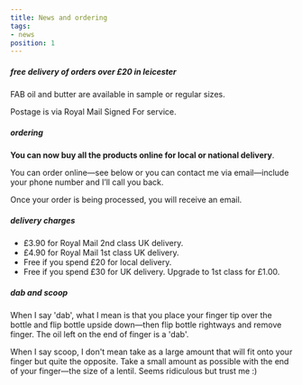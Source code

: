```yaml
---
title: News and ordering
tags:
- news
position: 1
---
```


##### free delivery of orders over £20 in leicester

FAB oil and butter are available in sample or regular sizes.

Postage is via Royal Mail Signed For service.

##### ordering

**You can now buy all the products online for local or national delivery**.

You can order online—see below or you can contact me via email—include your phone number and I’ll call you back.

Once your order is being processed, you will receive an email.

##### delivery charges 

* £3.90 for Royal Mail 2nd class UK delivery. 
* £4.90 for Royal Mail 1st class UK delivery.
* Free if you spend £20 for local delivery.
* Free if you spend £30 for UK delivery. Upgrade to 1st class for £1.00.


##### dab and scoop

When I say 'dab', what I mean is that you place your finger tip over the bottle and flip bottle upside down—then flip bottle rightways and remove finger. The oil left on the end of finger is a 'dab'.

When I say scoop, I don't mean take as a large amount that will fit onto your finger but quite the opposite. Take a small amount as possible with the end of your finger—the size of a lentil. Seems ridiculous but trust me :)